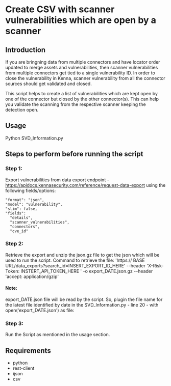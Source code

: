# Create CSV with scanner vulnerabilities which are open by a scanner

## Introduction
If you are bringning data from multiple connectors and have locator order updated to merge assets and vulnerabilities, then scanner vulnerabilities from multiple connectors get tied to a single vulnerability ID. 
In order to close the vulnerability in Kenna, scanner vulnerability from all the connector sources should get validated and closed.

This script helps to create a list of vulnerabilities which are kept open by one of the connector but closed by the other connector(s). 
This can help you validate the scanning from the respective scanner keeping the detection open.

  
## Usage
Python SVD_Information.py


## Steps to perform before running the script

### Step 1:
Export vulnerabilities from data export endpoint - https://apidocs.kennasecurity.com/reference/request-data-export using the following fields/options:

    "format": "json",
    "model": "vulnerability",
    "slim": false,
    "fields": 
      "details",
      "scanner_vulnerabilities",
      "connectors",
      "cve_id"

### Step 2:
Retrieve the export and unzip the json.gz file to get the json which will be used to run the script.
Command to retrieve the file:
'https:// BASE URL/data_exports?search_id=INSERT_EXPORT_ID_HERE' --header 'X-Risk-Token: INSTERT_API_TOKEN_HERE ' -o export_DATE.json.gz --header 'accept: application/gzip'

#### Note: 
export_DATE.json file will be read by the script. So, plugin the file name for the latest file identified by date in the SVD_Information.py -
line 20 - with open('export_DATE.json') as file:


### Step 3:
Run the Script as mentioned in the usage section.

## Requirements
* python
* rest-client
* ijson
* csv
